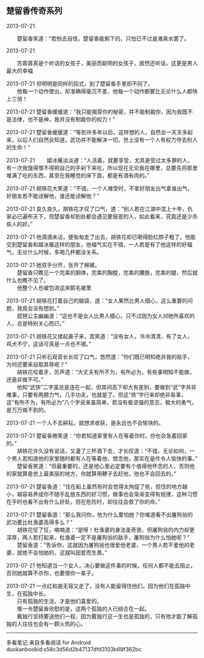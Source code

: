 ## 楚留香传奇系列
 
2013-07-21
  
　　楚留香笑道：“若刨去自信，楚留香能剩下的，只怕已不过是滩臭水罢了。
 
2013-07-21
  
　　苏蓉蓉真是个听话的女孩子，美丽而聪明的女孩子，居然还听话，这更是男人最大的幸福
 
2013-07-21
但明明是同样的招式，到了楚留香手里却不同了。  
　　他每一个动作使出，却准确得毫沉不差，他每一个动作都要比无论什么人都快上三倍！
 
2013-07-21
楚留香缓缓道：“我只能揭穿你的秘密，并不能制裁你，因为我既不是法律，也不是神，我并没有制裁你的权力！”
 
2013-07-21
楚留香缓缓道：“等到许多年以后，这样想的人，自然会一天天多起来，以后人们自然会知道，武功并不能解决一切，世上没有一个人有权力夺去别人的生命！”
 
2013-07-21
　　姬冰雁淡淡道：“人活着，就要享受，尤其是受过太多罪的人，有一次我饿得恨不得把自己的手剁下来吃，所以现在无论我在哪里，总要先将那里堆满了吃的东西，甚至在我睡觉的床下面，都是有酒有肉的。”
 
2013-07-21
胡铁花大笑道：“不错，一个人难受时，不拿好朋友出气拿谁出气，好朋友若不能谅解他，谁还能谅解他？”
 
2013-07-21
良久良久，胡铁花才叹了口气，道：“别人若在江湖中混上十年，仇家必已遍布天下，但楚留香却到处都会遇见要报恩的人，如此看来，究竟还是少杀些人的好。”
 
2013-07-21
他滴酒未沾，便匆匆走了出去，胡铁花却已喝得脸红脖子粗了。他能交到楚留香和姬冰雁这样的朋友，他福气实在不错，一人若是有了他这样的好福气，无论什么时候，多喝几杯都没关系。
 
2013-07-21
她双手分开，张开了棉被。  
　　楚留香只瞧见一个完美的胴体，完美的胸膛，完美的腰肢，完美的腿，然后就什么也瞧不见了。  
　　他整个人也被包进这床鹅毛被里
 
2013-07-21
胡铁花打着自己的脑袋，道：“女人果然比男人细心，这么重要的问题，我竟会没有想到。”  
　　琵琶公主幽幽道：“这也不是女人比男人细心，只不过因为女人对她所喜欢的人，总是特别关心而已。”
 
2013-07-21
胡铁花又揉起鼻子来，苦笑道：“没有女人，冷冷清清，有了女人，鸡犬不宁，这话可真是一点也不错。”
 
2013-07-21
只听石观音长长叹了口气，悠然道：“你们既已明知绝非我的敌手，为何还要来自取其辱呢？”  
　　胡铁花咬着牙，厉声道：“大丈夫有所不为，有所必为，有些事明知不能做，还是非做不可。”  
　　他知“武侠”二字虽总是连在一起，但其间高下却大有差别，要做到“武”字并非难事，只要有两膀力气，几手功夫，也就是了。但这“侠”字行来却绝非易事，这“有所不为，有所必为”八个字说来虽简单，若没有极坚强的意志，极大的勇气，是万万做不到的。
 
2013-07-21
一个人不去耕耘，就想求收获，是永远也不会愉快的。
 
2013-07-21
楚留香微笑道：“你若知道家里有人在等着你时，你也会急着回家的。”  
　　胡铁花许久没有说话，又灌了三杯酒下去，才长叹道：“不错，无论如何，一个男人若知道他的家里随时都有人在等着他、想念他，那实在是件令人愉快的事。”  
　　楚留香笑道：“但最重要的，还是他心里必定要有个值得他怀念的人，否则他的家就算是世上最美丽的地方，你就算用鞭子去赶他，他也不会回去的。”
 
2013-07-21
楚留香道：“住在船上虽然有时会觉得太拘促了些，但住的地方越小，越容易养成你不随手乱放东西的好习惯，做事也会渐渐变得有规律，这种习惯在乎时也看不出有什么好处，但在危险时，却往往会救了你的命。”
 
2013-07-21
楚留香道：“那么我问你，他为什么要怕她？你难道看不出屠狗翁的武功要比杜渔婆高得多么？”  
　　胡铁花怔了怔，喃喃道：“是呀！杜渔婆的身法虽奇诡，但屠狗翁的内力却更深厚，两人若打起来，杜渔婆一定不是屠狗翁的敌手，屠狗翁为什么怕她呢？”  
　　楚留香道：“告诉你，这就因为屠狗翁也很爱他老婆，一个男人若不爱他的老婆，就绝不会怕她的，这就叫因爱而生畏。”
 
2013-07-21
他知道当一个女人，决心要做这件事的时候，任何人都不能去阻止，否则她就算不杀你，也要恨你一辈子。
 
2013-07-21
一点红和曲无容又走了，没有人能留得住他们，因为他们在孤独中生，在孤独中长。  
　　只有孤独的生活，才是他们喜爱的。  
　　惟一令楚留香欣慰的是，这两个孤独的人已结合在一起。  
　　戴独行坚持要送他们一程，因为戴独行这一生也是孤独的，只有他才能了解孤独的人往往也会有一颗火热的心。
* * *
多看笔记 来自多看阅读 for Android
duokanbookid:s58c3d56d2b47137dfd3103b69f362bc